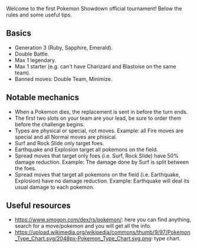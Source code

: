 Welcome to the first Pokemon Showdown official tournament! Below the rules and some useful tips.

## Basics
- Generation 3 (Ruby, Sapphire, Emerald).
- Double Battle.
- Max 1 legendary.
- Max 1 starter (e.g. can't have Charizard and Blastoise on the same team).
- Banned moves: Double Team, Minimize.

## Notable mechanics
- When a Pokemon dies, the replacement is sent in before the turn ends.
- The first two slots on your team are your lead, be sure to order them before the challenge begins.
- Types are physical or special, not moves. Example: all Fire moves are special and all Normal moves are phisical.
- Surf and Rock Slide only target foes.
- Earthquake and Explosion target all pokemons on the field.
- Spread moves that target only foes (i.e. Surf, Rock Slide) have 50% damage reduction. Example: The damage done by Surf is split between the foes.
- Spread moves that target all pokemons on the field (i.e. Earthquake, Explosion) have no damage reduction. Example: Earthquake will deal its usual damage to each pokemon.

## Useful resources
- https://www.smogon.com/dex/rs/pokemon/: here you can find anything, search for a move/pokemon and you will get all the info.
- https://upload.wikimedia.org/wikipedia/commons/thumb/9/97/Pokemon_Type_Chart.svg/2048px-Pokemon_Type_Chart.svg.png: type chart.
